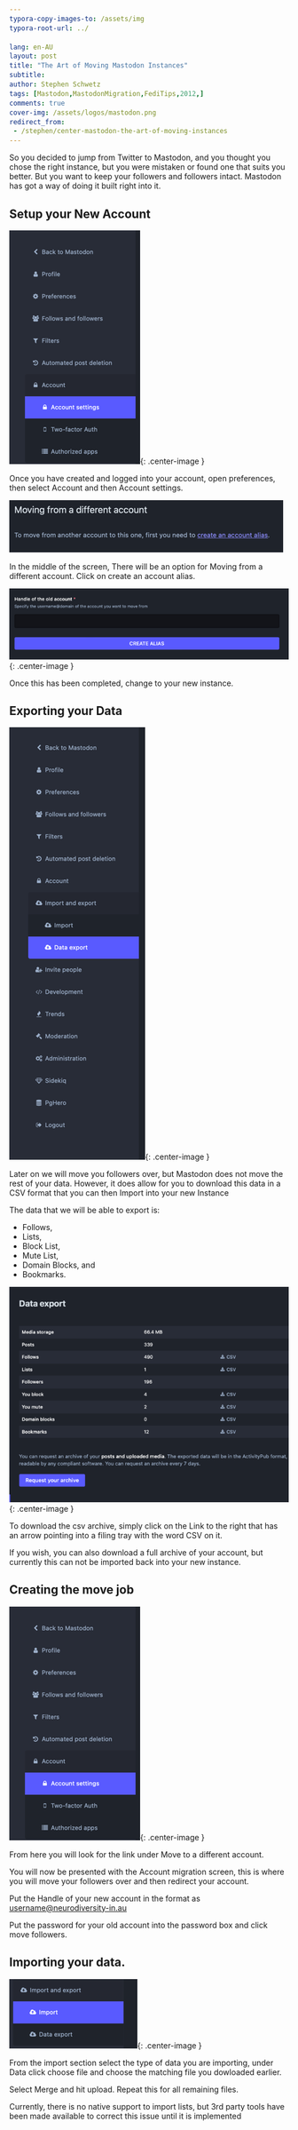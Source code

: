 ```yaml
---
typora-copy-images-to: /assets/img
typora-root-url: ../

lang: en-AU
layout: post
title: "The Art of Moving Mastodon Instances"
subtitle: 
author: Stephen Schwetz
tags: [Mastodon,MastodonMigration,FediTips,2012,]
comments: true
cover-img: /assets/logos/mastodon.png
redirect_from:
 - /stephen/center-mastodon-the-art-of-moving-instances
---
```


So you decided to jump from Twitter to Mastodon, and you thought you chose the right instance, but you were mistaken or found one that suits you better. But you want to keep your followers and followers intact. Mastodon has got a way of doing it built right into it.

## Setup your New Account

![(Screenshot of Mastodon showing Menu](/assets/img/f4f6732619c7a616cf5f38ae28e4.png){: .center-image }

Once you have created and logged into your account, open preferences, then select Account and then Account settings.

![Moving from a different account screenshot](/assets/img/1a7c5aa0f4dc164a35e44757f993.png)

In the middle of the screen, There will be an option for Moving from a different account. Click on create an account alias.

![Handle of the old account screenshot](/assets/img/44b4bea1f8b86c332c0c91d38c40.png){: .center-image }

Once this has been completed, change to your new instance.

## Exporting your Data

![Screenshot showing exporting data menu selection](/assets/img/c8070a3a4a52e2077091ff62b5e2.png){: .center-image }

Later on we will move you followers over, but Mastodon does not move the rest of your data. However, it does allow for you to download this data in a CSV format that you can then Import into your new Instance

The data that we will be able to export is:

* Follows,
* Lists,
* Block List,
* Mute List,
* Domain Blocks, and
* Bookmarks.

![Screenshot of extract data page.](/assets/img/a05c8f4743174554698feb99b84c.png){: .center-image }

To download the csv archive, simply click on the Link to the right that has an arrow pointing into a filing tray with the word CSV on it.

If you wish, you can also download a full archive of your account, but currently this can not be imported back into your new instance.

## Creating the move job

![Account Settings selected via preferences](/assets/img/f4f6732619c7a616cf5f38ae28e4.png){: .center-image }

From here you will look for the link under Move to a different account.

You will now be presented with the Account migration screen, this is where you will move your followers over and then redirect your account.

Put the Handle of your new account in the format as username@neurodiversity-in.au

Put the password for your old account into the password box and click move followers.

## Importing your data.

![Import Preferences Menu](/assets/img/86b1633843dcf967c81f74f93ddb.png){: .center-image }

From the import section select the type of data you are importing, under Data click choose file and choose the matching file you dowloaded earlier.

Select Merge and hit upload. Repeat this for all remaining files.

Currently, there is no native support to import lists, but 3rd party tools have been made available to correct this issue until it is implemented